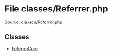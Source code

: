 File classes/Referrer.php
=========

Source: [classes/Referrer.php](https://github.com/PrestaShop/PrestaShop/blob/1.6.0.11/classes/Referrer.php)


Classes
-------

* [ReferrerCore](class.ReferrerCore.md)


